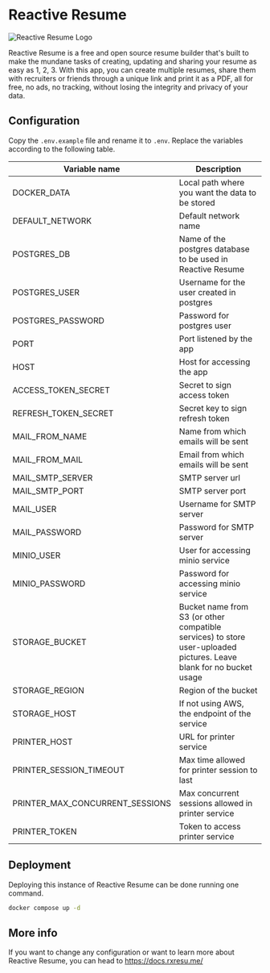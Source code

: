 # Reactive Resume

![Reactive Resume Logo](https://rxresu.me/logo/light.svg)

Reactive Resume is a free and open source resume builder that's built to make the mundane tasks of creating, updating and sharing your resume as easy as 1, 2, 3. With this app, you can create multiple resumes, share them with recruiters or friends through a unique link and print it as a PDF, all for free, no ads, no tracking, without losing the integrity and privacy of your data.

## Configuration

Copy the `.env.example` file and rename it to `.env`. Replace the variables according to the following table.

| Variable name                   | Description                                                                                                         |
|---------------------------------|---------------------------------------------------------------------------------------------------------------------|
| DOCKER_DATA                     | Local path where you want the data to be stored                                                                     |
| DEFAULT_NETWORK                 | Default network name                                                                                                |
| POSTGRES_DB                     | Name of the postgres database to be used in Reactive Resume                                                         |
| POSTGRES_USER                   | Username for the user created in postgres                                                                           |
| POSTGRES_PASSWORD               | Password for postgres user                                                                                          |
| PORT                            | Port listened by the app                                                                                            |
| HOST                            | Host for accessing the app                                                                                          |
| ACCESS_TOKEN_SECRET             | Secret to sign access token                                                                                         |
| REFRESH_TOKEN_SECRET            | Secret key to sign refresh token                                                                                    |
| MAIL_FROM_NAME                  | Name from which emails will be sent                                                                                 |
| MAIL_FROM_MAIL                  | Email from which emails will be sent                                                                                |
| MAIL_SMTP_SERVER                | SMTP server url                                                                                                     |
| MAIL_SMTP_PORT                  | SMTP server port                                                                                                    |
| MAIL_USER                       | Username for SMTP server                                                                                            |
| MAIL_PASSWORD                   | Password for SMTP server                                                                                            |
| MINIO_USER                      | User for accessing minio service                                                                                    |
| MINIO_PASSWORD                  | Password for accessing minio service                                                                                |
| STORAGE_BUCKET                  | Bucket name from S3 (or other compatible services) to store user-uploaded pictures. Leave blank for no bucket usage |
| STORAGE_REGION                  | Region of the bucket                                                                                                |
| STORAGE_HOST                    | If not using AWS, the endpoint of the service                                                                       |
| PRINTER_HOST                    | URL for printer service                                                                                             |
| PRINTER_SESSION_TIMEOUT         | Max time allowed for printer session to last                                                                        |
| PRINTER_MAX_CONCURRENT_SESSIONS | Max concurrent sessions allowed in printer service                                                                  |
| PRINTER_TOKEN                   | Token to access printer service                                                                                     |


## Deployment

Deploying this instance of Reactive Resume can be done running one command.

```bash
docker compose up -d
```

## More info

If you want to change any configuration or want to learn more about Reactive Resume, you can head to https://docs.rxresu.me/